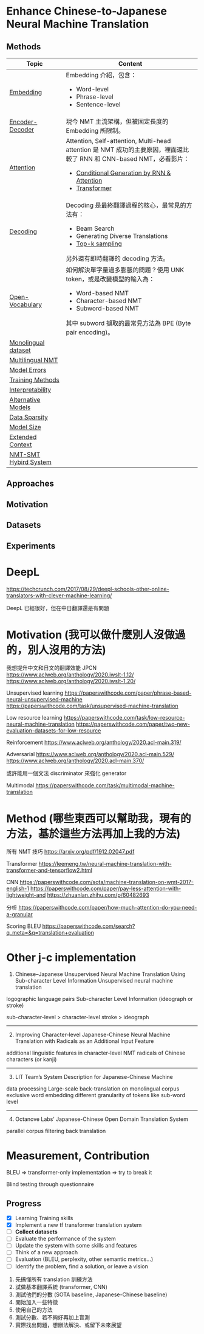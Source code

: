 # Enhance Chinese-to-Japanese Neural Machine Translation

## Methods

| **Topic**                                                       | **Content**                                                                                                                                                                                                                                                                                            |
| --------------------------------------------------------------- | ------------------------------------------------------------------------------------------------------------------------------------------------------------------------------------------------------------------------------------------------------------------------------------------------------ |
| [Embedding](methods/1.%20embedding/README.md)                   | Embedding 介紹，包含：<br/><ul><li>Word-level</li><li>Phrase-level</li><li>Sentence-level</li></ul>                                                                                                                                                                                                    |
| [Encoder-Decoder](methods/2.%20encoder-decoder/README.md)       | 現今 NMT 主流架構，但被固定長度的 Embedding 所限制。                                                                                                                                                                                                                                                   |
| [Attention](methods/3.%20attention/README.md)                   | Attention, Self-attention, Multi-head attention 是 NMT 成功的主要原因，裡面還比較了 RNN 和 CNN-based NMT，必看影片：<br/><ul><li>[Conditional Generation by RNN & Attention](https://www.youtube.com/watch?v=f1KUUz7v8g4)</li><li>[Transformer](https://www.youtube.com/watch?v=ugWDIIOHtPA)</li></ul> |
| [Decoding](methods/4.%20decoding/README.md)                     | Decoding 是最終翻譯過程的核心，最常見的方法有：<br/><ul><li>Beam Search</li><li>Generating Diverse Translations</li><li>[Top-k sampling](approaches/octanove.md)</li></ul>另外還有即時翻譯的 decoding 方法。                                                                                           |
| [Open-Vocabulary](methods/5.%20open-vocabulary/README.md)       | 如何解決單字量過多膨脹的問題？使用 UNK token，或是改變模型的輸入為：<br><ul><li>Word-based NMT</li><li>Character-based NMT</li><li>Subword-based NMT</li></ul>其中 subword 擷取的最常見方法為 BPE (Byte pair encoding)。                                                                               |
| [Monolingual dataset](methods/6.%20monolingual/README.md)       |
| [Multilingual NMT](methods/7.%20multilingual/README.md)         |
| [Model Errors](methods/8.%20model-errors/README.md)             |
| [Training Methods](methods/9.%20training-methods/README.md)     |
| [Interpretability](methods/10.%20interpretability/README.md)    |
| [Alternative Models](methods/11.%20alternatives/README.md)      |
| [Data Sparsity](methods/12.%20data-sparsity/README.md)          |
| [Model Size](methods/13.%20model-size/README.md)                |
| [Extended Context](methods/14.%20extended-context/README.md)    |
| [NMT-SMT Hybird System](methods/15.%20nmt-smt-hybrid/README.md) |

## Approaches



## Motivation


## Datasets


## Experiments



# DeepL

https://techcrunch.com/2017/08/29/deepl-schools-other-online-translators-with-clever-machine-learning/

DeepL 已經很好，但在中日翻譯還是有問題

# Motivation (我可以做什麼別人沒做過的，別人沒用的方法)

我想提升中文和日文的翻譯效能
JPCN
https://www.aclweb.org/anthology/2020.iwslt-1.12/
https://www.aclweb.org/anthology/2020.iwslt-1.20/

Unsupervised learning
https://paperswithcode.com/paper/phrase-based-neural-unsupervised-machine
https://paperswithcode.com/task/unsupervised-machine-translation

Low resource learning
https://paperswithcode.com/task/low-resource-neural-machine-translation
https://paperswithcode.com/paper/two-new-evaluation-datasets-for-low-resource

Reinforcement
https://www.aclweb.org/anthology/2020.acl-main.319/

Adversarial
https://www.aclweb.org/anthology/2020.acl-main.529/
https://www.aclweb.org/anthology/2020.acl-main.370/

或許能用一個文法 discriminator 來強化 generator

Multimodal
https://paperswithcode.com/task/multimodal-machine-translation


# Method (哪些東西可以幫助我，現有的方法，基於這些方法再加上我的方法)

所有 NMT 技巧
https://arxiv.org/pdf/1912.02047.pdf

Transformer
https://leemeng.tw/neural-machine-translation-with-transformer-and-tensorflow2.html

CNN
https://paperswithcode.com/sota/machine-translation-on-wmt-2017-english-1
https://paperswithcode.com/paper/pay-less-attention-with-lightweight-and
https://zhuanlan.zhihu.com/p/60482693

分析
https://paperswithcode.com/paper/how-much-attention-do-you-need-a-granular

Scoring
BLEU
https://paperswithcode.com/search?q_meta=&q=translation+evaluation


# Other j-c implementation

1. Chinese–Japanese Unsupervised Neural Machine Translation Using Sub-character Level Information
Unsupervised neural machine translation

logographic language pairs
Sub-character Level Information (ideograph or stroke)

sub-character-level > character-level
stroke > ideograph

---

2. Improving Character-level Japanese-Chinese Neural Machine Translation with Radicals as an Additional Input Feature

additional linguistic features in character-level NMT
radicals of Chinese characters (or kanji)

---

3. LIT Team’s System Description for Japanese-Chinese Machine

data processing
Large-scale back-translation on monolingual corpus
exclusive word embedding
different granularity of tokens like sub-word level

---

4. Octanove Labs’ Japanese-Chinese Open Domain Translation System

parallel corpus filtering
back translation

# Measurement, Contribution

BLEU => transformer-only implementation
=> try to break it

Blind testing through questionnaire

## Progress

- [x] Learning Training skills
- [x] Implement a new tf transformer translation system
- [ ] **Collect datasets**
- [ ] Evaluate the performance of the system
- [ ] Update the system with some skills and features
- [ ] Think of a new approach
- [ ] Evaluation (BLEU, perplexity, other semantic metrics...)
- [ ] Identify the problem, find a solution, or leave a vision

1. 先搞懂所有 translation 訓練方法
2. 試做基本翻譯系統 (transformer, CNN)
3. 測試他們的分數 (SOTA baseline, Japanese-Chinese baseline)
4. 開始加入一些特徵
5. 使用自己的方法
6. 測試分數、若不夠好再加上盲測
7. 實際找出問題，想辦法解決、或留下未來展望